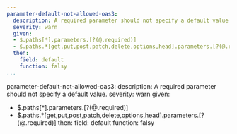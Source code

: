 ```yaml
---
parameter-default-not-allowed-oas3:
  description: A required parameter should not specify a default value.
  severity: warn
  given:
  - $.paths[*].parameters.[?(@.required)]
  - $.paths.*[get,put,post,patch,delete,options,head].parameters.[?(@.required)]
  then:
    field: default
    function: falsy
...
```

parameter-default-not-allowed-oas3:
  description: A required parameter should not specify a default value.
  severity: warn
  given:
  - $.paths[*].parameters.[?(@.required)]
  - $.paths.*[get,put,post,patch,delete,options,head].parameters.[?(@.required)]
  then:
    field: default
    function: falsy